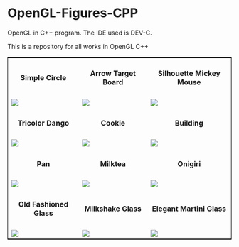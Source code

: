 # OpenGL-Figures-CPP
<p>OpenGL in C++ program. The IDE used is DEV-C.</p>
<p>This is a repository for all works in OpenGL C++</p>

<table style="border:1px solid black;margin-left:auto;margin-right:auto;">
  <tr>
    <td align="center"><h4>Simple Circle</h4></td>
    <td align="center"><h4>Arrow Target Board</h4></td>
    <td align="center"><h4>Silhouette Mickey Mouse</h4></td>
  </tr>
  <tr>
    <td><img src="https://user-images.githubusercontent.com/76563020/166458269-b7df1cac-7d36-48f5-9647-cfc1322bf776.png"></td>
    <td><img src="https://user-images.githubusercontent.com/76563020/166458543-ed453448-92aa-496a-9378-ae6639b9c405.png"></td>
    <td><img src="https://user-images.githubusercontent.com/76563020/166617492-3758b22d-4a68-42f3-b802-12fadb6de4a4.png"></td>
  </tr>
  
  <tr>
    <td align="center"><h4>Tricolor Dango</h4></td>
    <td align="center"><h4>Cookie</h4></td>
    <td align="center"><h4>Building</h4></td>
  </tr>
  <tr>
    <td><img src="https://user-images.githubusercontent.com/76563020/166617365-5aafe93d-28c3-44df-892c-1962a87d1cd1.png"></td>
    <td><img src="https://user-images.githubusercontent.com/76563020/166927290-5f0d0151-d23a-4fe3-b40e-4f279aa61a61.png"></td>
    <td><img src="https://user-images.githubusercontent.com/76563020/166972840-a66ea17f-f728-4f17-ac3c-e9d06fff1506.png"></td>
  </tr>
  
  <tr>
    <td align="center"><h4>Pan</h4></td>
    <td align="center"><h4>Milktea</h4></td>
    <td align="center"><h4>Onigiri</h4></td>
  </tr>
  <tr>
    <td><img src="https://user-images.githubusercontent.com/76563020/168832826-543830ff-4cb2-4c6a-a4a0-2fb3a750a274.png"></td>
    <td><img src="https://user-images.githubusercontent.com/76563020/168933748-70afd17f-41dc-41e0-a099-9548388fe65a.png"></td>
    <td><img src="https://user-images.githubusercontent.com/76563020/169295894-715a5729-52d9-4bd4-8199-4c1388464396.png"></td>
  </tr>
  <tr>
    <td align="center"><h4>Old Fashioned Glass</h4></td>
    <td align="center"><h4>Milkshake Glass</h4></td>
    <td align="center"><h4>Elegant Martini Glass</h4></td>
  </tr>
  <tr>
    <td><img src="https://user-images.githubusercontent.com/76563020/182157494-a87bb5a0-0b99-42b5-8a39-f0e8b51cf835.png"></td>
    <td><img src="https://user-images.githubusercontent.com/76563020/182342799-1c8be43d-6431-481f-90bb-3fe38f9128ef.png"></td>
    <td><img src="https://user-images.githubusercontent.com/76563020/183255858-6362125e-0f0d-4969-ade8-dc94935d8258.png"></td>
  </tr>
</table>
